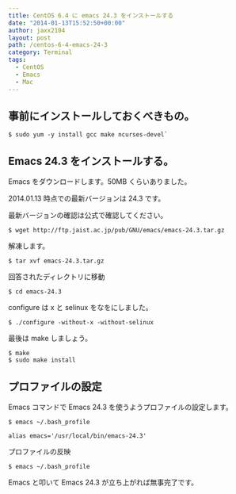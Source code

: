 ```yaml
---
title: CentOS 6.4 に emacs 24.3 をインストールする
date: "2014-01-13T15:52:50+00:00"
author: jaxx2104
layout: post
path: /centos-6-4-emacs-24-3
category: Terminal
tags:
  - CentOS
  - Emacs
  - Mac
---
```


## 事前にインストールしておくべきもの。

```
$ sudo yum -y install gcc make ncurses-devel`
```

## Emacs 24.3 をインストールする。

Emacs をダウンロードします。50MB くらいありました。

2014.01.13 時点での最新バージョンは 24.3 です。

最新バージョンの確認は公式で確認してください。

```
$ wget http://ftp.jaist.ac.jp/pub/GNU/emacs/emacs-24.3.tar.gz
```

解凍します。

<!--more-->

```
$ tar xvf emacs-24.3.tar.gz
```

回答されたディレクトリに移動

```
$ cd emacs-24.3
```

configure は x と selinux をなをにしました。

```
$ ./configure -without-x -without-selinux
```

最後は make しましょう。

```
$ make
$ sudo make install
```

## プロファイルの設定

Emacs コマンドで Emacs 24.3 を使うようプロファイルの設定します。

```
$ emacs ~/.bash_profile
```

```
alias emacs='/usr/local/bin/emacs-24.3'
```

プロファイルの反映

```
$ emacs ~/.bash_profile
```

Emacs と叩いて Emacs 24.3 が立ち上がれば無事完了です。
